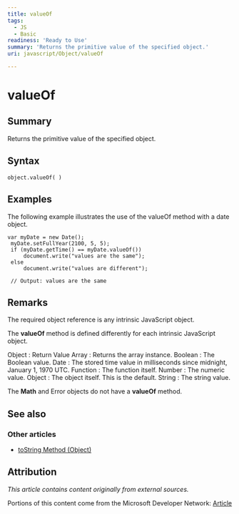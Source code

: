 ```yaml
---
title: valueOf
tags:
  - JS
  - Basic
readiness: 'Ready to Use'
summary: 'Returns the primitive value of the specified object.'
uri: javascript/Object/valueOf

---
```

# valueOf

## Summary

Returns the primitive value of the specified object.

## Syntax

    object.valueOf( )

## Examples

The following example illustrates the use of the valueOf method with a date object.

``` {.js}
var myDate = new Date();
 myDate.setFullYear(2100, 5, 5);
 if (myDate.getTime() == myDate.valueOf())
     document.write("values are the same");
 else
     document.write("values are different");

 // Output: values are the same
```

## Remarks

The required object reference is any intrinsic JavaScript object.

The **valueOf** method is defined differently for each intrinsic JavaScript object.

Object
:   Return Value
Array
:   Returns the array instance.
Boolean
:   The Boolean value.
Date
:   The stored time value in milliseconds since midnight, January 1, 1970 UTC.
Function
:   The function itself.
Number
:   The numeric value.
Object
:   The object itself. This is the default.
String
:   The string value.

The **Math** and Error objects do not have a **valueOf** method.

## See also

### Other articles

-   [toString Method (Object)](/javascript/Object/toString)

## Attribution

*This article contains content originally from external sources.*

Portions of this content come from the Microsoft Developer Network: [Article](http://msdn.microsoft.com/en-us/library/ie/ftx8swz5(v=vs.94).aspx)

